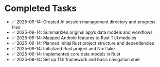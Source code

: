 # Completed Tasks

- ✅ 2025-09-14: Created AI session management directory and progress files
- ✅ 2025-09-14: Summarized original app’s data models and workflows
- ✅ 2025-09-14: Mapped Android features to Rust TUI modules
- ✅ 2025-09-14: Planned initial Rust project structure and dependencies
- ✅ 2025-09-14: Initialized Rust project and Nix flake
- ✅ 2025-09-14: Implemented core data models in Rust
- ✅ 2025-09-14: Set up TUI framework and basic navigation shell
